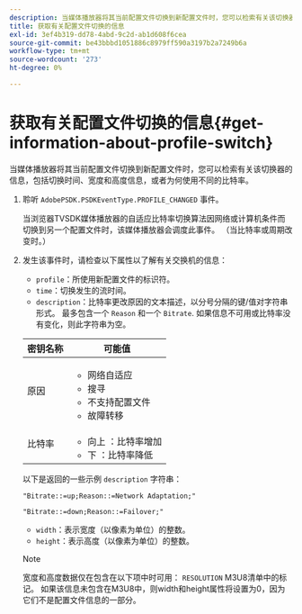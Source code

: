 ```yaml
---
description: 当媒体播放器将其当前配置文件切换到新配置文件时，您可以检索有关该切换器的信息，包括切换时间、宽度和高度信息，或者为何使用不同的比特率。
title: 获取有关配置文件切换的信息
exl-id: 3ef4b319-dd78-4abd-9c2d-ab1d608f6cea
source-git-commit: be43bbbd1051886c8979ff590a3197b2a7249b6a
workflow-type: tm+mt
source-wordcount: '273'
ht-degree: 0%

---
```


# 获取有关配置文件切换的信息{#get-information-about-profile-switch}

当媒体播放器将其当前配置文件切换到新配置文件时，您可以检索有关该切换器的信息，包括切换时间、宽度和高度信息，或者为何使用不同的比特率。

1. 聆听 `AdobePSDK.PSDKEventType.PROFILE_CHANGED` 事件。

   当浏览器TVSDK媒体播放器的自适应比特率切换算法因网络或计算机条件而切换到另一个配置文件时，该媒体播放器会调度此事件。 （当比特率或周期改变时。）
1. 发生该事件时，请检查以下属性以了解有关交换机的信息：

   * `profile`：所使用新配置文件的标识符。
   * `time`：切换发生的流时间。
   * `description`：比特率更改原因的文本描述，以分号分隔的键/值对字符串形式。 最多包含一个 `Reason` 和一个 `Bitrate`. 如果信息不可用或比特率没有变化，则此字符串为空。

   <table id="table_E400FD9C57FF40CBAC14AF6847CD8301"> 
    <thead> 
      <tr> 
      <th colname="col1" class="entry"> 密钥名称 </th> 
      <th colname="col2" class="entry"> 可能值 </th> 
      </tr> 
    </thead>
    <tbody> 
      <tr> 
      <td colname="col1"> <span class="codeph"> 原因 </span> </td> 
      <td colname="col2"> 
        <ul id="ul_37DDE3F297634ED6B47DF5D73F969369"> 
        <li id="li_E374B029E1AF40689D70A9D30E057C5B">网络自适应 </li> 
        <li id="li_753862EEF1C9474EA8E20C89F5EF5D8D">搜寻 </li> 
        <li id="li_EC14923F92CF4D11A47928A8D2DE6D8B">不支持配置文件 </li> 
        <li id="li_695AB4A89C9D4833AF6D8B6424FC912B">故障转移 </li> 
        </ul> </td> 
      </tr> 
      <tr> 
      <td colname="col1"> <span class="codeph"> 比特率 </span> </td> 
      <td colname="col2"> 
        <ul id="ul_1B49BD90A91147359712E1AFD8877E23"> 
        <li id="li_1C8E593C65D34742B14A8D0EAD43E0A9"> <span class="codeph"> 向上 </span>：比特率增加 </li> 
        <li id="li_B1A00E3985A849B6855E15CF70D79BB8"> <span class="codeph"> 下 </span>：比特率降低 </li> 
        </ul> </td> 
      </tr> 
    </tbody> 
    </table>

   以下是返回的一些示例 `description` 字符串：

   ```
   "Bitrate::=up;Reason::=Network Adaptation;" 
   
   "Bitrate::=down;Reason::=Failover;"
   ```

   * `width`：表示宽度（以像素为单位）的整数。
   * `height`：表示高度（以像素为单位）的整数。

   >[!NOTE]
   >
   >宽度和高度数据仅在包含在以下项中时可用： `RESOLUTION` M3U8清单中的标记。 如果该信息未包含在M3U8中，则width和height属性将设置为0，因为它们不是配置文件信息的一部分。
